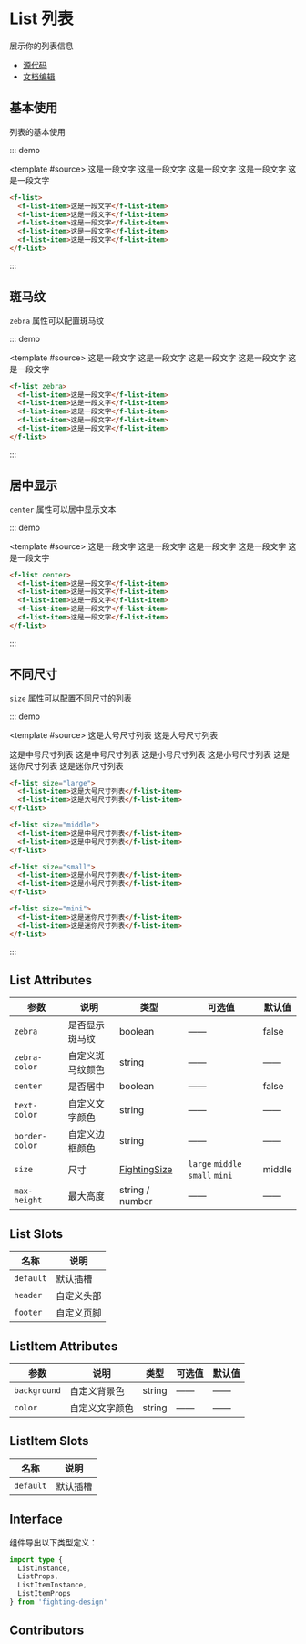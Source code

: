 # List 列表

展示你的列表信息

- [源代码](https://github.com/FightingDesign/fighting-design/tree/master/packages/fighting-design/list)
- [文档编辑](https://github.com/FightingDesign/fighting-design/blob/master/docs/components/list.md)

## 基本使用

列表的基本使用

::: demo

<template #source>
<f-list>
<f-list-item>这是一段文字</f-list-item>
<f-list-item>这是一段文字</f-list-item>
<f-list-item>这是一段文字</f-list-item>
<f-list-item>这是一段文字</f-list-item>
<f-list-item>这是一段文字</f-list-item>
</f-list>
</template>

```html
<f-list>
  <f-list-item>这是一段文字</f-list-item>
  <f-list-item>这是一段文字</f-list-item>
  <f-list-item>这是一段文字</f-list-item>
  <f-list-item>这是一段文字</f-list-item>
  <f-list-item>这是一段文字</f-list-item>
</f-list>
```

:::

## 斑马纹

`zebra` 属性可以配置斑马纹

::: demo

<template #source>
<f-list zebra>
<f-list-item>这是一段文字</f-list-item>
<f-list-item>这是一段文字</f-list-item>
<f-list-item>这是一段文字</f-list-item>
<f-list-item>这是一段文字</f-list-item>
<f-list-item>这是一段文字</f-list-item>
</f-list>
</template>

```html
<f-list zebra>
  <f-list-item>这是一段文字</f-list-item>
  <f-list-item>这是一段文字</f-list-item>
  <f-list-item>这是一段文字</f-list-item>
  <f-list-item>这是一段文字</f-list-item>
  <f-list-item>这是一段文字</f-list-item>
</f-list>
```

:::

## 居中显示

`center` 属性可以居中显示文本

::: demo

<template #source>
<f-list center>
<f-list-item>这是一段文字</f-list-item>
<f-list-item>这是一段文字</f-list-item>
<f-list-item>这是一段文字</f-list-item>
<f-list-item>这是一段文字</f-list-item>
<f-list-item>这是一段文字</f-list-item>
</f-list>

</template>

```html
<f-list center>
  <f-list-item>这是一段文字</f-list-item>
  <f-list-item>这是一段文字</f-list-item>
  <f-list-item>这是一段文字</f-list-item>
  <f-list-item>这是一段文字</f-list-item>
  <f-list-item>这是一段文字</f-list-item>
</f-list>
```

:::

## 不同尺寸

`size` 属性可以配置不同尺寸的列表

::: demo

<template #source>
<f-list size="large">
<f-list-item>这是大号尺寸列表</f-list-item>
<f-list-item>这是大号尺寸列表</f-list-item>
</f-list>

<f-list size="middle">
<f-list-item>这是中号尺寸列表</f-list-item>
<f-list-item>这是中号尺寸列表</f-list-item>
</f-list>

<f-list size="small">
<f-list-item>这是小号尺寸列表</f-list-item>
<f-list-item>这是小号尺寸列表</f-list-item>
</f-list>

<f-list size="mini">
<f-list-item>这是迷你尺寸列表</f-list-item>
<f-list-item>这是迷你尺寸列表</f-list-item>
</f-list>
</template>

```html
<f-list size="large">
  <f-list-item>这是大号尺寸列表</f-list-item>
  <f-list-item>这是大号尺寸列表</f-list-item>
</f-list>

<f-list size="middle">
  <f-list-item>这是中号尺寸列表</f-list-item>
  <f-list-item>这是中号尺寸列表</f-list-item>
</f-list>

<f-list size="small">
  <f-list-item>这是小号尺寸列表</f-list-item>
  <f-list-item>这是小号尺寸列表</f-list-item>
</f-list>

<f-list size="mini">
  <f-list-item>这是迷你尺寸列表</f-list-item>
  <f-list-item>这是迷你尺寸列表</f-list-item>
</f-list>
```

:::

## List Attributes

| 参数           | 说明             | 类型                                                               | 可选值                          | 默认值 |
| -------------- | ---------------- | ------------------------------------------------------------------ | ------------------------------- | ------ |
| `zebra`        | 是否显示斑马纹   | boolean                                                            | ——                              | false  |
| `zebra-color`  | 自定义斑马纹颜色 | string                                                             | ——                              | ——     |
| `center`       | 是否居中         | boolean                                                            | ——                              | false  |
| `text-color`   | 自定义文字颜色   | string                                                             | ——                              | ——     |
| `border-color` | 自定义边框颜色   | string                                                             | ——                              | ——     |
| `size`         | 尺寸             | <a href="/components/interface.html#fightingsize">FightingSize</a> | `large` `middle` `small` `mini` | middle |
| `max-height`   | 最大高度         | string / number                                                    | ——                              | ——     |

## List Slots

| 名称      | 说明       |
| --------- | ---------- |
| `default` | 默认插槽   |
| `header`  | 自定义头部 |
| `footer`  | 自定义页脚 |

## ListItem Attributes

| 参数         | 说明           | 类型   | 可选值 | 默认值 |
| ------------ | -------------- | ------ | ------ | ------ |
| `background` | 自定义背景色   | string | ——     | ——     |
| `color`      | 自定义文字颜色 | string | ——     | ——     |

## ListItem Slots

| 名称      | 说明     |
| --------- | -------- |
| `default` | 默认插槽 |

## Interface

组件导出以下类型定义：

```ts
import type {
  ListInstance,
  ListProps,
  ListItemInstance,
  ListItemProps
} from 'fighting-design'
```

## Contributors

<a href="https://github.com/Tyh2001" target="_blank">
  <f-avatar round src="https://avatars.githubusercontent.com/u/73180970?v=4" />
</a>

<a href="https://github.com/HYzihong" target="_blank">
  <f-avatar round src="https://avatars.githubusercontent.com/u/50621078?v=4" />
</a>
